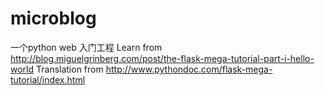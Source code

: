 # microblog
一个python web 入门工程
Learn from http://blog.miguelgrinberg.com/post/the-flask-mega-tutorial-part-i-hello-world
Translation from http://www.pythondoc.com/flask-mega-tutorial/index.html
